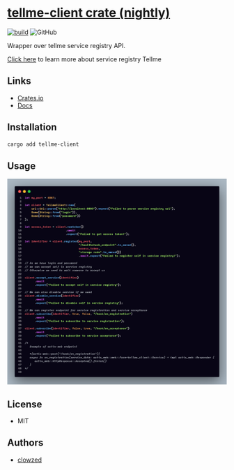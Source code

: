 # [tellme-client crate (nightly)](https://crates.io/crates/tellme-client)
[![build](https://github.com/clowzed/tellme-client/actions/workflows/build.yml/badge.svg)](https://github.com/clowzed/tellme-client/actions/workflows/build.yml) ![GitHub](https://img.shields.io/github/license/clowzed/tellme-client?color=g)


Wrapper over tellme service registry API.

[Click here](https://github.com/clowzed/tellme) to learn more about service registry Tellme

## Links
- [Crates.io](https://crates.io/crates/tellme-client)
- [Docs](https://docs.rs/tellme-client/latest/tellme_client)

## Installation
```sh
cargo add tellme-client
```
## Usage
![Code example](./code.png "Usage example")

## License
- MIT

## Authors
- [clowzed](https://github.com/clowzed)
